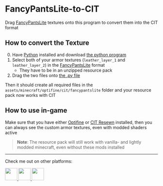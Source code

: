 # FancyPantsLite-to-CIT
Drag [FancyPantsLite](https://github.com/PuckiSilver/FancyPantsLite) textures onto this program to convert them into the CIT format

## How to convert the Texture
0. Have [Python](https://www.python.org/downloads/) installed and download [the python program](FancyPants-to-CIT.py)
1. Select both of your armor textures (`leather_layer_1` and `leather_layer_2`) in the [FancyPantsLite](https://github.com/PuckiSilver/FancyPantsLite) format
   - They have to be in an unzipped resource pack
3. Drag the two files onto [the .py file](FancyPants-to-CIT.py)

Then it should create all required files in the `assets/minecraft/optifine/cit/fancypantslite` folder and your resource pack now works with CIT

## How to use in-game
Make sure that you have either [Optifine](https://optifine.net/downloads) or [CIT Resewn](https://modrinth.com/mod/cit-resewn/version/latest) installed, then you can always see the custom armor textures, even with modded shaders active
> **Note**: The resource pack will still work with vanilla- and lightly modded minecraft, even without these mods installed

---
Check me out on other platforms:

<a href="https://github.com/PuckiSilver" target="_blank">
  <img src="https://github.githubassets.com/favicons/favicon-dark.svg" height="40" width="40"/>
</a>
<a href="https://modrinth.com/user/PuckiSilver" target="_blank">
  <img src="https://docs.modrinth.com/img/logo.svg" height="40" width="40"/>
</a>
<a href="https://www.planetminecraft.com/member/puckisilver" target="_blank">
  <img src="https://www.planetminecraft.com/images/layout/favicon-64.png" height="40" width="40"/>
</a>
